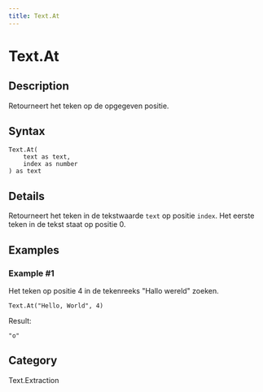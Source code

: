 ```yaml
---
title: Text.At
---
```


# Text.At


## Description

Retourneert het teken op de opgegeven positie.


## Syntax

```powerquery
Text.At(
    text as text,
    index as number
) as text
```


## Details

Retourneert het teken in de tekstwaarde <code>text</code> op positie <code>index</code>. Het eerste teken in de tekst staat op positie 0.


## Examples

### Example #1 
Het teken op positie 4 in de tekenreeks &#34;Hallo wereld&#34; zoeken.
```powerquery
Text.At("Hello, World", 4)
```

Result: 
```powerquery
"o"
```




## Category
Text.Extraction
